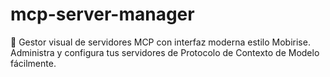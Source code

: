 # mcp-server-manager
🔧 Gestor visual de servidores MCP con interfaz moderna estilo Mobirise. Administra y configura tus servidores de Protocolo de Contexto de Modelo fácilmente.
